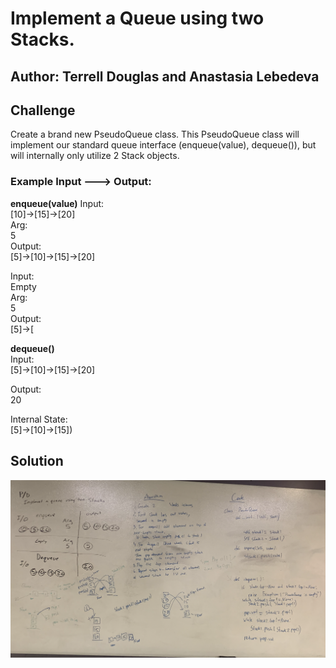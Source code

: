 # Implement a Queue using two Stacks.

## Author: Terrell Douglas and Anastasia Lebedeva

## Challenge
Create a brand new PseudoQueue class. This PseudoQueue class will implement our standard queue interface (enqueue(value), dequeue()), but will internally only utilize 2 Stack objects.

### Example Input ---> Output:
**enqueue(value)**
Input: </br>
[10]->[15]->[20] </br>
Arg: </br>
5 </br>
Output: </br>
[5]->[10]->[15]->[20] </br>

Input: </br>
Empty </br>
Arg: </br>
5 </br>
Output: </br>
[5]->[ </br>

**dequeue()** </br>
Input: </br>
[5]->[10]->[15]->[20] </br>

Output: </br>
20 </br>

Internal State: </br>
[5]->[10]->[15]) </br>


## Solution
![Whiteboard Solution](/asset/queue_and_stacks.png)